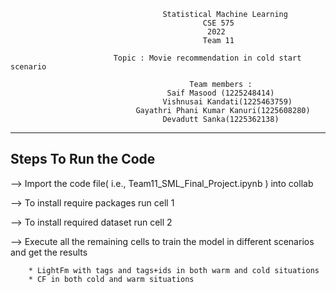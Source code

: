                                       Statistical Machine Learning
                                               CSE 575
                                                2022
                                               Team 11

                           Topic : Movie recommendation in cold start scenario

                                            Team members :
                                       Saif Masood (1225248414)
                                      Vishnusai Kandati(1225463759)
                                Gayathri Phani Kumar Kanuri(1225608280)
                                      Devadutt Sanka(1225362138)

------------------------------------------------------------------------------------
Steps To Run the Code
------------------------------------------------------------------------------------
--> Import the code file( i.e., Team11_SML_Final_Project.ipynb ) into collab

--> To install require packages run cell 1

--> To install required dataset run cell 2

--> Execute all the remaining cells to train the model in different scenarios and get the results

        * LightFm with tags and tags+ids in both warm and cold situations
        * CF in both cold and warm situations
